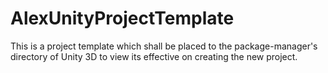 # AlexUnityProjectTemplate
This is a project template which shall be placed to the package-manager's directory of Unity 3D to view its effective on creating the new project.
